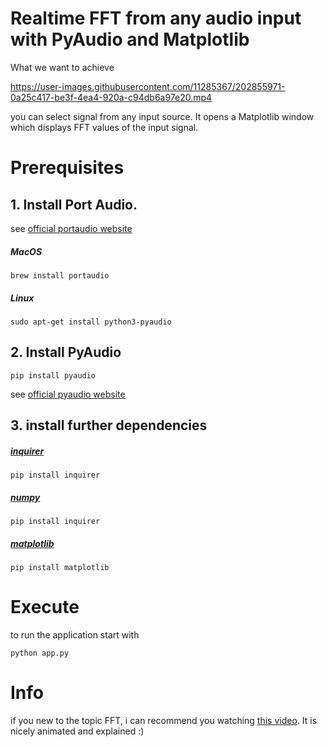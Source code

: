 # Realtime FFT from any audio input with PyAudio and Matplotlib

What we want to achieve

https://user-images.githubusercontent.com/11285367/202855971-0a25c417-be3f-4ea4-920a-c94db6a97e20.mp4

you can select signal from any input source. It opens a Matplotlib window which displays FFT values of the input signal. 

# Prerequisites

## 1. Install Port Audio.

see [official portaudio website](http://www.portaudio.com/)

##### MacOS

```
brew install portaudio
``` 

##### Linux

```
sudo apt-get install python3-pyaudio
```

## 2. Install PyAudio

```
pip install pyaudio
```

see [official pyaudio website](https://people.csail.mit.edu/hubert/pyaudio/)


## 3. install further dependencies 

##### [inquirer](https://pypi.org/project/inquirer/)

```
pip install inquirer
```

##### [numpy](https://pypi.org/project/numpy/)

```
pip install inquirer
```

##### [matplotlib](https://pypi.org/project/matplotlib/)

```
pip install matplotlib
```

# Execute

to run the application start with 

```
python app.py
```

# Info

if you new to the topic FFT, i can recommend you watching [this video](https://youtu.be/spUNpyF58BY). It is nicely animated and explained :) 


